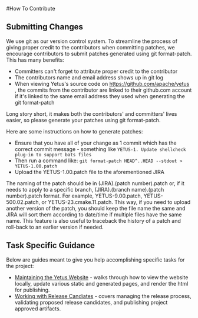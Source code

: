 <!---
  Licensed to the Apache Software Foundation (ASF) under one
  or more contributor license agreements.  See the NOTICE file
  distributed with this work for additional information
  regarding copyright ownership.  The ASF licenses this file
  to you under the Apache License, Version 2.0 (the
  "License"); you may not use this file except in compliance
  with the License.  You may obtain a copy of the License at

    http://www.apache.org/licenses/LICENSE-2.0

  Unless required by applicable law or agreed to in writing,
  software distributed under the License is distributed on an
  "AS IS" BASIS, WITHOUT WARRANTIES OR CONDITIONS OF ANY
  KIND, either express or implied.  See the License for the
  specific language governing permissions and limitations
  under the License.
-->

#How To Contribute

## Submitting Changes

We use git as our version control system. To streamline the process of giving proper credit to the contributors when committing patches, we encourage contributors to submit patches generated using git format-patch. This has many benefits:

   * Committers can't forget to attribute proper credit to the contributor
   * The contributors name and email address shows up in git log
   * When viewing Yetus's source code on https://github.com/apache/yetus , the commits from the contributor are linked to their github.com account if it's linked to the same email address they used when generating the git format-patch

Long story short, it makes both the contributors' and committers' lives easier, so please generate your patches using git format-patch.

Here are some instructions on how to generate patches:

   * Ensure that you have all of your change as 1 commit which has the correct commit message - something like `YETUS-1. Update shellcheck plug-in to support bats files`
   * Then run a command like: `git format-patch HEAD^..HEAD --stdout > YETUS-1.00.patch`
   * Upload the YETUS-1.00.patch file to the aforementioned JIRA

The naming of the patch should be in (JIRA).(patch number).patch or, if it needs to apply to a specific branch, (JIRA).(branch name).(patch number).patch format. For example, YETUS-9.00.patch, YETUS-500.02.patch, or YETUS-23.cmake.11.patch. This way, if you need to upload another version of the patch, you should keep the file name the same and JIRA will sort them according to date/time if multiple files have the same name. This feature is also useful to traceback the history of a patch and roll-back to an earlier version if needed.

## Task Specific Guidance

Below are guides meant to give you help accomplishing specific tasks for the project:

   * [Maintaining the Yetus Website](website) - walks through how to view the website locally, update various static and generated pages, and render the html for publishing.
   * [Working with Release Candiates](releases) - covers managing the release process, validating proposed release candidates, and publishing project approved artifacts.
